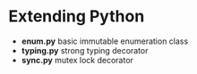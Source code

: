 # Extending Python

 * **enum.py** basic immutable enumeration class
 * **typing.py** strong typing decorator
 * **sync.py** mutex lock decorator
